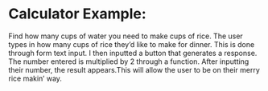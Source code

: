 <!DOCTYPE html>
   <html></html>
    <h1> Calculator Example:</h1>Find how many cups of water you need to make cups of rice. The user types in how many cups of rice they’d like to make for dinner. This is done through form text input. I then inputted a button that generates a response.  The number entered is multiplied by 2 through a function. After inputting their number,  the result appears.This will allow the user to be on their merry rice makin’ way.  </html>